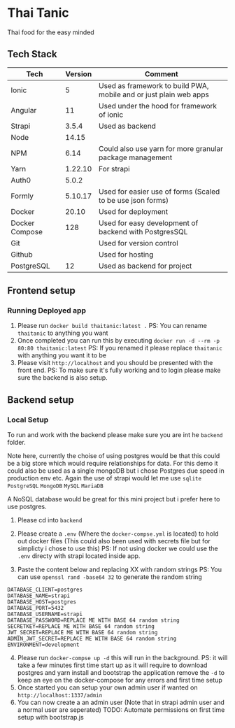 # Thai Tanic

Thai food for the easy minded

## Tech Stack

| Tech           | Version | Comment                                                           |
| -------------- | ------- | ----------------------------------------------------------------- |
| Ionic          | 5       | Used as framework to build PWA, mobile and or just plain web apps |
| Angular        | 11      | Used under the hood for framework of ionic                        |
| Strapi         | 3.5.4   | Used as backend                                                   |
| Node           | 14.15   |                                                                   |
| NPM            | 6.14    | Could also use yarn for more granular package management          |
| Yarn           | 1.22.10 | For strapi                                                        |
| Auth0          | 5.0.2   |                                                                   |
| Formly         | 5.10.17 | Used for easier use of forms (Scaled to be use json forms)        |
| Docker         | 20.10   | Used for deployment                                               |
| Docker Compose | 128     | Used for easy development of backend with PostgresSQL             |
| Git            |         | Used for version control                                          |
| Github         |         | Used for hosting                                                  |
| PostgreSQL     | 12      | Used as backend for project                                       |

## Frontend setup

### Running Deployed app

1. Please run `docker build thaitanic:latest .`
   PS: You can rename `thaitanic` to anything you want
2. Once completed you can run this by executing `docker run -d --rm -p 80:80 thaitanic:latest`
   PS: If you renamed it please replace `thaitanic` with anything you want it to be
3. Please visit `http://localhost` and you should be presented with the front end.
   PS: To make sure it's fully working and to login please make sure the backend is also setup.

## Backend setup

### Local Setup

To run and work with the backend please make sure you are int he `backend` folder.

Note here, currently the choise of using postgres would be that this could be a big store which would require relationships for data.
For this demo it could also be used as a single mongoDB but i chose Postgres due speed in production env etc.
Again the use of strapi would let me use `sqlite` `PostgreSQL` `MongoDB` `MySQL` `MariaDB`

A NoSQL database would be great for this mini project but i prefer here to use postgres.

1. Please cd into `backend`
2. Please create a `.env` (Where the `docker-compse.yml` is located) to hold out docker files (This could also been used with secrets file but for simplicty i chose to use this)
   PS: If not using docker we could use the `.env` directy with strapi located inside app.

3. Paste the content below and replacing XX with random strings
   PS: You can use `openssl rand -base64 32` to generate the random string

```console
DATABASE_CLIENT=postgres
DATABASE_NAME=strapi
DATABASE_HOST=postgres
DATABASE_PORT=5432
DATABASE_USERNAME=strapi
DATABASE_PASSWORD=REPLACE ME WITH BASE 64 random string
SECRETKEY=REPLACE ME WITH BASE 64 random string
JWT_SECRET=REPLACE ME WITH BASE 64 random string
ADMIN_JWT_SECRET=REPLACE ME WITH BASE 64 random string
ENVIRONMENT=development
```

4. Please run `docker-compse up -d` this will run in the background.
   PS: it will take a few minutes first time start up as it will require to download postgres and yarn install and bootstrap the application remove the `-d` to keep an eye on the docker-compose for any errors and first time setup
5. Once started you can setup your own admin user if wanted on `http://localhost:1337/admin`
6. You can now create a an admin user (Note that in strapi admin user and a normal user are seperated)
   TODO: Automate permissions on first time setup with bootstrap.js
